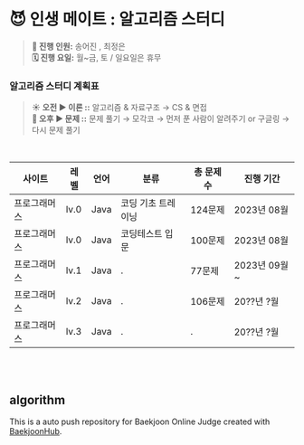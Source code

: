 # 😈 인생 메이트 : 알고리즘 스터디
> **👥 진행 인원:** 송어진 , 최정은<br>
> **🗓️ 진행 요일:** 월~금, 토 / 일요일은 휴무<br>

### 알고리즘 스터디 계획표
>
> **☀️ 오전 ▶ 이론 ::** 알고리즘 & 자료구조 → CS & 면접<br>
> **🌙 오후 ▶ 문제 ::** 문제 풀기 → 모각코 → 먼저 푼 사람이 알려주기 or 구글링 → 다시 문제 풀기<br>
<br>


|사이트|레벨|언어|분류|총 문제 수|진행 기간|
|---|---|---|---|---|---|
|프로그래머스|lv.0|Java|코딩 기초 트레이닝|124문제|2023년 08월|
|프로그래머스|lv.0|Java|코딩테스트 입문|100문제|2023년 08월|
|프로그래머스|lv.1|Java|.|77문제|2023년 09월 ~ |
|프로그래머스|lv.2|Java|.|106문제|20??년 ?월|
|프로그래머스|lv.3|Java|.|.|20??년 ?월|


<br><br>

## algorithm
This is a auto push repository for Baekjoon Online Judge created with [BaekjoonHub](https://github.com/BaekjoonHub/BaekjoonHub).

